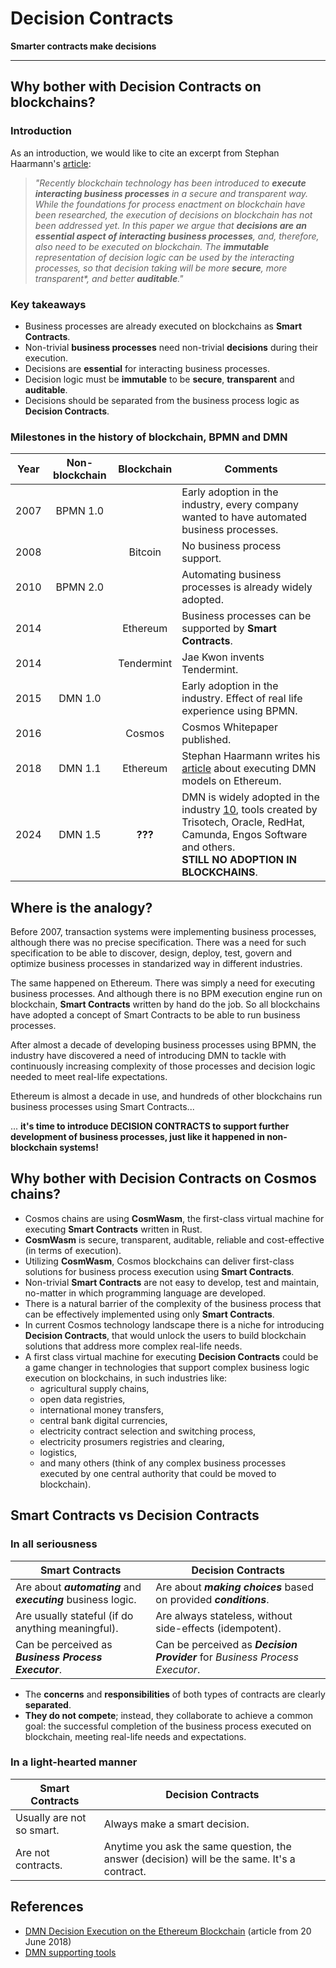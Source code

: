 # Decision Contracts

**Smarter contracts make decisions**

---

## Why bother with Decision Contracts on blockchains?

### Introduction

As an introduction, we would like to cite an excerpt from Stephan Haarmann's [article][1]:

> _"Recently blockchain technology has been introduced to **execute interacting business
> processes** in a secure and transparent way. While the foundations for process
> enactment on blockchain have been researched, the execution of decisions on
> blockchain has not been addressed yet. In this paper we argue that **decisions are an
> essential aspect of interacting business processes**, and, therefore, also need to be
> executed on blockchain. The **immutable** representation of decision logic can be used by
> the interacting processes, so that decision taking will be more **secure**, more
> *transparent**, and better **auditable**."_

### Key takeaways

- Business processes are already executed on blockchains as **Smart Contracts**.
- Non-trivial **business processes** need non-trivial **decisions** during their execution.
- Decisions are **essential** for interacting business processes.
- Decision logic must be **immutable** to be **secure**, **transparent** and **auditable**.
- Decisions should be separated from the business process logic as **Decision Contracts**. 

### Milestones in the history of blockchain, BPMN and DMN

| Year | Non-blockchain | Blockchain | Comments                                                                                                                                                              |
|:----:|:--------------:|:----------:|-----------------------------------------------------------------------------------------------------------------------------------------------------------------------|
| 2007 |    BPMN 1.0    |            | Early adoption in the industry, every company wanted to have automated business processes.                                                                            | 
| 2008 |                |  Bitcoin   | No business process support.                                                                                                                                          | 
| 2010 |    BPMN 2.0    |            | Automating business processes is already widely adopted.                                                                                                              | 
| 2014 |                |  Ethereum  | Business processes can be supported by **Smart Contracts**.                                                                                                           | 
| 2014 |                | Tendermint | Jae Kwon invents Tendermint.                                                                                                                                          | 
| 2015 |    DMN 1.0     |            | Early adoption in the industry. Effect of real life experience using BPMN.                                                                                            | 
| 2016 |                |   Cosmos   | Cosmos Whitepaper published.                                                                                                                                          | 
| 2018 |    DMN 1.1     |  Ethereum  | Stephan Haarmann writes his [article][1] about executing DMN models on Ethereum.                                                                                      | 
| 2024 |    DMN 1.5     |  **???**   | DMN is widely adopted in the industry [10], tools created by Trisotech, Oracle, RedHat, Camunda, Engos Software and others.</br>**STILL NO ADOPTION IN BLOCKCHAINS**. | 

## Where is the analogy?

Before 2007, transaction systems were implementing business processes, although there
was no precise specification. There was a need for such specification to be able to discover,
design, deploy, test, govern and optimize business processes in standarized way in different industries.

The same happened on Ethereum. There was simply a need for executing business
processes. And although there is no BPM execution engine run on blockchain,
**Smart Contracts** written by hand do the job. So all blockchains have adopted a concept
of Smart Contracts to be able to run business processes. 

After almost a decade of developing business processes using BPMN, the industry have
discovered a need of introducing DMN to tackle with continuously increasing complexity of
those processes and decision logic needed to meet real-life expectations.

Ethereum is almost a decade in use, and hundreds of other blockchains run business processes
using Smart Contracts...

... **it's time to introduce DECISION CONTRACTS to support further development of business processes,
just like it happened in non-blockchain systems!**

## Why bother with Decision Contracts on Cosmos chains?

- Cosmos chains are using **CosmWasm**, the first-class virtual machine for executing **Smart Contracts** written in Rust.
- **CosmWasm** is secure, transparent, auditable, reliable and cost-effective (in terms of execution).
- Utilizing **CosmWasm**, Cosmos blockchains can deliver first-class solutions for business process execution using **Smart Contracts**.
- Non-trivial **Smart Contracts** are not easy to develop, test and maintain, no-matter in which programming language are developed.
- There is a natural barrier of the complexity of the business process that can be effectively implemented using only **Smart Contracts**.
- In current Cosmos technology landscape there is a niche for introducing **Decision Contracts**, that would unlock the users to build blockchain solutions that address more complex real-life needs.
- A first class virtual machine for executing **Decision Contracts** could be a game changer in technologies that support complex business logic execution on blockchains, in such industries like:
  - agricultural supply chains,
  - open data registries,
  - international money transfers,
  - central bank digital currencies,
  - electricity contract selection and switching process,
  - electricity prosumers registries and clearing,
  - logistics,
  - and many others (think of any complex business processes executed by one central authority that could be moved to blockchain).

## Smart Contracts vs Decision Contracts

### In all seriousness

| Smart Contracts                                                | Decision Contracts                                                           |
|----------------------------------------------------------------|------------------------------------------------------------------------------|
| Are about _**automating**_ and _**executing**_ business logic. | Are about _**making choices**_ based on provided _**conditions**_.           |
| Are usually stateful (if do anything meaningful).              | Are always stateless, without side-effects (idempotent).                     |
| Can be perceived as _**Business Process Executor**_.           | Can be perceived as _**Decision Provider**_ for _Business Process Executor_. |

- The **concerns** and **responsibilities** of both types of contracts are clearly **separated**.
- **They do not compete**; instead, they collaborate to achieve a common goal: the successful completion of the business process executed on blockchain, meeting real-life needs and expectations.

### In a light-hearted manner

| Smart Contracts           | Decision Contracts                                                                          |
|---------------------------|---------------------------------------------------------------------------------------------|
| Usually are not so smart. | Always make a smart decision.                                                               |
| Are not contracts.        | Anytime you ask the same question, the answer (decision) will be the same. It's a contract. |

## References

- [DMN Decision Execution on the Ethereum Blockchain][1] (article from 20 June 2018)
- [DMN supporting tools][10]

[1]: https://www.researchgate.net/publication/325174084_DMN_Decision_Execution_on_the_Ethereum_Blockchain
[10]: https://dmn-tck.github.io/tck 
